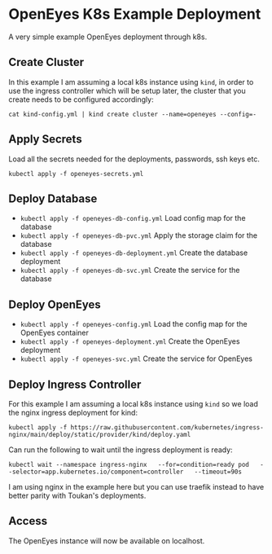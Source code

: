 # OpenEyes K8s Example Deployment
A very simple example OpenEyes deployment through k8s.

## Create Cluster
In this example I am assuming a local k8s instance using ```kind```, in order to use the ingress controller which will be setup later, the cluster that you create needs to be configured accordingly:

```cat kind-config.yml | kind create cluster --name=openeyes --config=-```


## Apply Secrets
Load all the secrets needed for the deployments, passwords, ssh keys etc.

```kubectl apply -f openeyes-secrets.yml```

## Deploy Database

- ```kubectl apply -f openeyes-db-config.yml``` Load config map for the database
- ```kubectl apply -f openeyes-db-pvc.yml``` Apply the storage claim for the database
- ```kubectl apply -f openeyes-db-deployment.yml``` Create the database deployment
- ```kubectl apply -f openeyes-db-svc.yml``` Create the service for the database

## Deploy OpenEyes
- ```kubectl apply -f openeyes-config.yml``` Load the config map for the OpenEyes container
- ```kubectl apply -f openeyes-deployment.yml``` Create the OpenEyes deployment
- ```kubectl apply -f openeyes-svc.yml``` Create the service for OpenEyes

## Deploy Ingress Controller
For this example I am assuming a local k8s instance using ```kind``` so we load the nginx ingress deployment for kind:

```kubectl apply -f https://raw.githubusercontent.com/kubernetes/ingress-nginx/main/deploy/static/provider/kind/deploy.yaml```

Can run the following to wait until the ingress deployment is ready:

```kubectl wait --namespace ingress-nginx   --for=condition=ready pod   --selector=app.kubernetes.io/component=controller   --timeout=90s```

I am using nginx in the example here but you can use traefik instead to have better parity with Toukan's deployments.

## Access
The OpenEyes instance will now be available on localhost.
